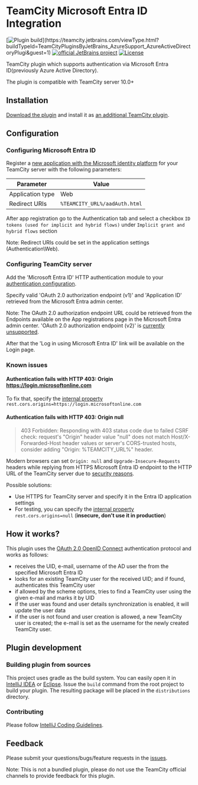 # TeamCity Microsoft Entra ID Integration

[![Plugin build](https://teamcity.jetbrains.com/app/rest/builds/buildType:(id:TeamCityPluginsByJetBrains_AzureSupport_AzureActiveDirectoryPlugi),branch:master/statusIcon.svg)](https://teamcity.jetbrains.com/viewType.html?buildTypeId=TeamCityPluginsByJetBrains_AzureSupport_AzureActiveDirectoryPlugi&guest=1)
[![official JetBrains project](http://jb.gg/badges/official.svg)](https://confluence.jetbrains.com/display/ALL/JetBrains+on+GitHub)
[![License](https://img.shields.io/badge/License-Apache%202.0-blue.svg)](https://opensource.org/licenses/Apache-2.0)

TeamCity plugin which supports authentication via Microsoft Entra ID(previously Azure Active Directory).

The plugin is compatible with TeamCity server 10.0+

## Installation

[Download the plugin](https://plugins.jetbrains.com/plugin/9083-azure-active-directory) and install it as [an additional TeamCity plugin](http://confluence.jetbrains.com/display/TCDL/Installing+Additional+Plugins#InstallingAdditionalPlugins-InstallingTeamCityplugins).

## Configuration

### Configuring Microsoft Entra ID

Register a [new application with the Microsoft identity platform](https://learn.microsoft.com/en-us/entra/identity-platform/quickstart-register-app?tabs=certificate#adding-an-application) for your TeamCity server with the following parameters:

| Parameter        | Value                                     |
| -                |-------------------------------------------|
| Application type | Web                                       |
| Redirect URIs    | `%TEAMCITY_URL%/aadAuth.html`             |
After app registration go to the Authentication tab and select a checkbox `ID tokens (used for implicit and hybrid flows)`
under `Implicit grant and hybrid flows` section

Note: Redirect URIs could be set in the application settings (Authentication\Web).

### Configuring TeamCity server

Add the 'Microsoft Entra ID' HTTP authentication module to your [authentication configuration](http://confluence.jetbrains.com/display/TCDL/Configuring+Authentication+Settings).

Specify valid 'OAuth 2.0 authorization endpoint (v1)' and 'Application ID' retrieved from the Microsoft Entra admin center.

Note: The OAuth 2.0 authorization endpoint URL could be retrieved from the Endpoints available on the App registrations page in the Microsoft Entra admin center. 'OAuth 2.0 authorization endpoint (v2)' is [currently unsupported](https://youtrack.jetbrains.com/issue/TW-66221).

After that the 'Log in using Microsoft Entra ID' link will be available on the Login page.

### Known issues

#### Authentication fails with HTTP 403: Origin https://login.microsoftonline.com

To fix that, specify the [internal property](https://confluence.jetbrains.com/display/TCDL/Configuring+TeamCity+Server+Startup+Properties) `rest.cors.origins=https://login.microsoftonline.com`

#### Authentication fails with HTTP 403: Origin null


> 403 Forbidden: Responding with 403 status code due to failed CSRF check: request's "Origin" header value "null" does not match Host/X-Forwarded-Host header values or server's CORS-trusted hosts, consider adding "Origin: %TEAMCITY_URL%" header.

Modern browsers can set `Origin: null` and `Upgrade-Insecure-Requests` headers while replying from HTTPS Microsoft Entra ID endpoint to the HTTP URL of the TeamCity server due to [security reasons](https://developer.mozilla.org/en-US/docs/Web/HTTP/Headers/Upgrade-Insecure-Requests).

Possible solutions:
* Use HTTPS for TeamCity server and specify it in the Entra ID application settings
* For testing, you can specify the [internal property](https://confluence.jetbrains.com/display/TCDL/Configuring+TeamCity+Server+Startup+Properties) `rest.cors.origins=null` (**insecure, don't use it in production**)

## How it works?

This plugin uses the [OAuth 2.0 OpenID Connect](https://docs.microsoft.com/en-us/azure/active-directory/develop/active-directory-protocols-openid-connect-code) authentication protocol and works as follows:
- receives the UID, e-mail, username of the AD user the from the specified Microsoft Entra ID
- looks for an existing TeamCity user for the received UID; and if found, authenticates this TeamCity user
- if allowed by the scheme options, tries to find a TeamCity user using the given e-mail and marks it by UID
- if the user was found and user details synchronization is enabled, it will update the user data
- if the user is not found and user creation is allowed, a new TeamCity user is created; the e-mail is set as the username for the newly created TeamCity user.

## Plugin development

### Building plugin from sources

This project uses gradle as the build system. You can easily open it in [IntelliJ IDEA](https://www.jetbrains.com/idea/help/importing-project-from-gradle-model.html) or [Eclipse](http://gradle.org/eclipse/).
Issue the `build` command from the root project to build your plugin. The resulting package will be placed in the `distributions` directory.

### Contributing

Please follow [IntelliJ Coding Guidelines](http://www.jetbrains.org/display/IJOS/IntelliJ+Coding+Guidelines).

## Feedback

Please submit your questions/bugs/feature requests in the [issues](https://github.com/JetBrains/teamcity-azure-active-directory/issues).

Note: This is not a bundled plugin, please do not use the TeamCity official channels to provide feedback for this plugin.
